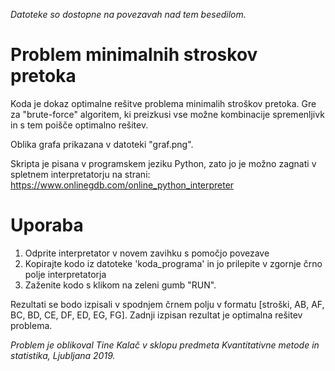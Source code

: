 *Datoteke so dostopne na povezavah nad tem besedilom.*

# Problem minimalnih stroskov pretoka
Koda je dokaz optimalne rešitve problema minimalih stroškov pretoka. Gre za "brute-force" algoritem, ki preizkusi vse možne kombinacije spremenljivk in s tem poišče optimalno rešitev.

Oblika grafa prikazana v datoteki "graf.png".

Skripta je pisana v programskem jeziku Python, zato jo je možno zagnati v spletnem interpretatorju na strani:
https://www.onlinegdb.com/online_python_interpreter


# Uporaba
1. Odprite interpretator v novem zavihku s pomočjo povezave
2. Kopirajte kodo iz datoteke 'koda_programa' in jo prilepite v zgornje črno polje interpretatorja
3. Zaženite kodo s klikom na zeleni gumb "RUN".

Rezultati se bodo izpisali v spodnjem črnem polju v formatu [stroški, AB, AF, BC, BD, CE, DF, ED, EG, FG].
Zadnji izpisan rezultat je optimalna rešitev problema.


*Problem je oblikoval Tine Kalač v sklopu predmeta Kvantitativne metode in statistika, Ljubljana 2019.*
